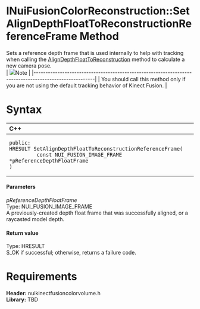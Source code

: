 INuiFusionColorReconstruction::SetAlignDepthFloatToReconstructionReferenceFrame Method  
======================================================================================  

Sets a reference depth frame that is used internally to help with tracking when calling the [AlignDepthFloatToReconstruction](AlignDepthFloatToReconst.md) method to calculate a new camera pose.  
| ![](../../../../../../resources/note.gif)Note                                                         |
|-------------------------------------------------------------------------------------------------------|
| You should call this method only if you are not using the default tracking behavior of Kinect Fusion. |

<span id="syntaxSection"></span>

Syntax  
======  

<table>
<colgroup>
<col width="100%" />
</colgroup>
<thead>
<tr class="header">
<th align="left">C++</th>
</tr>
</thead>
<tbody>
<tr class="odd">
<td align="left"><pre><code>public:  
HRESULT SetAlignDepthFloatToReconstructionReferenceFrame(  
         const NUI_FUSION_IMAGE_FRAME *pReferenceDepthFloatFrame  
)</code></pre></td>
</tr>
</tbody>
</table>

<span id="ID4EN"></span>
#### Parameters  

*pReferenceDepthFloatFrame*    
Type: NUI\_FUSION\_IMAGE\_FRAME  
A previously-created depth float frame that was successfully aligned, or a raycasted model depth.  

<span id="ID4EW"></span>
#### Return value  

Type: HRESULT  
S\_OK if successful; otherwise, returns a failure code.  

<span id="requirements"></span>

Requirements  
============  

**Header:** nuikinectfusioncolorvolume.h  
**Library:** TBD  



<!--Please do not edit the data in the comment block below.-->
<!--
TOCTitle : SetAlignDepthFloatToReconstructionReferenceFrame Method
RLTitle : INuiFusionColorReconstruction::SetAlignDepthFloatToReconstructionReferenceFrame Method
KeywordK : SetAlignDepthFloatToReconstructionReferenceFrame method
KeywordK : INuiFusionColorReconstruction::SetAlignDepthFloatToReconstructionReferenceFrame method
KeywordF : INuiFusionColorReconstruction::SetAlignDepthFloatToReconstructionReferenceFrame
KeywordF : SetAlignDepthFloatToReconstructionReferenceFrame
KeywordF : Microsoft.Kinect.nuikinectfusioncolorvolume.INuiFusionColorReconstruction.SetAlignDepthFloatToReconstructionReferenceFrame(NUI_FUSION_IMAGE_FRAME)
KeywordA : M:Microsoft.Kinect.nuikinectfusioncolorvolume.INuiFusionColorReconstruction.SetAlignDepthFloatToReconstructionReferenceFrame(NUI_FUSION_IMAGE_FRAME)
AssetID : M:Microsoft.Kinect.nuikinectfusioncolorvolume.INuiFusionColorReconstruction.SetAlignDepthFloatToReconstructionReferenceFrame(NUI_FUSION_IMAGE_FRAME)
Locale : en-us
CommunityContent : 1
APIType : Managed
APILocation : 
APIName : Microsoft.Kinect.nuikinectfusioncolorvolume.INuiFusionColorReconstruction::SetAlignDepthFloatToReconstructionReferenceFrame
TargetOS : Windows
TopicType : kbSyntax
DevLang : C++
DocSet : K4Wv2
ProjType : K4Wv2Proj
Technology : Kinect for Windows
Product : Kinect for Windows SDK v2
productversion : 20
-->
